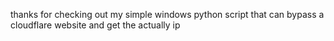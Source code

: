 thanks for checking out my simple windows python script that can bypass a cloudflare website and get the actually ip

